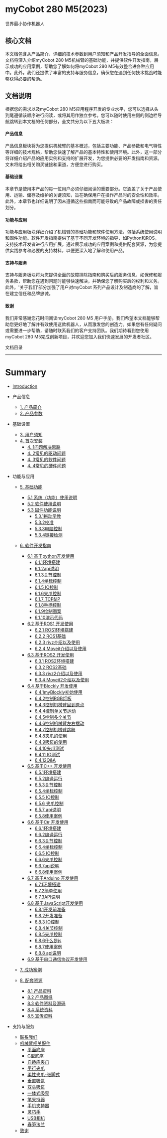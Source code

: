 # myCobot 280 M5(2023)
世界最小协作机器人    

核心文档
---

本文档包含从产品简介、详细的技术参数到用户须知和产品开发指导的全面信息。文档将深入介绍myCobot 280 M5机械臂的基础功能，并提供软件开发指南，展示成功的应用案例，帮助您了解如何将myCobot 280 M5有效整合进各种应用中。此外，我们还提供了丰富的支持与服务信息，确保您在遇到任何技术挑战时能够获得必要的帮助。

文档说明
---

根据您的需求以及myCobot 280 M5应用程序开发的专业水平，您可以选择从头到尾遵循该顺序进行阅读，或将其用作独立参考。您可以随时使用左侧的侧边栏导航跳转到本文档的任何部分，全文共分为以下五大板块：

#### 产品信息
产品信息板块将为您提供机械臂的基本概述，包括主要功能、产品参数和电气特性等详细的技术规格，帮助您快速了解产品的基本特性和使用环境。此外，这一部分将详细介绍产品的应用实例和支持的扩展开发，为您提供必要的开发指南和资源。文末将给出相关购买链接和渠道，方便您进行购买。

#### 基础设置
本章节是使用本产品的每一位用户必须仔细阅读的重要部分。它涵盖了关于产品使用、运输、储存及维护的关键须知，旨在确保用户在操作产品时的安全性和效率。此外，本章节也详细说明了因未遵循这些指南而可能导致的产品故障或损害的责任划分。

#### 功能与应用
功能与应用板块详细介绍了机械臂的基础功能和软件使用方法，包括系统使用说明和固件功能。软件开发指南提供了基于不同开发环境的指导，如Python和ROS，支持技术开发者进行应用扩展。通过展示成功的应用案例和提供配套资源，为您提供实践参考和必要的支持材料，以便更深入地了解和使用产品。

#### 支持与服务
支持与服务板块将为您提供全面的故障排除指南和购买后的服务信息，如保修和服务条款，帮助您在遇到问题时能够快速解决，并确保您了解购买后的权利和义务。此外，'关于我们'部分加强了用户对myCobot 系列产品设计及制造商的了解，旨在建立信任和品牌忠诚。

#### 致谢
我们非常感谢您花时间阅读myCobot 280 M5 用户手册。我们希望本文档能够帮助您更好地了解并有效使用这款机器人，从而激发您的创造力。如果您有任何疑问或需要进一步帮助，请随时联系我们的客户支持团队。我们期待看到您使用 myCobot 280 M5完成创新项目，并欢迎您加入我们快速发展的开发者社区。


文档目录  

---

# Summary

* [Introduction](README.md)

* 产品信息
    * [1. 产品简介](1-ProductInformation/1.ProductIntroduction/1-ProductIntroduction.md)
    * [2. 产品参数](1-ProductInformation/2.ProductParameter/2-ProductParameters.md)
    
* 基础设置
    * [3. 用户须知](2-BasicSettings/3.UserNotice/3-UserInstructions.md)
    * [4. 首次安装](2-BasicSettings/4.FirstTimeInstallation/4-FirstTimeInstallation.md)
      *  [4. 1问题解决思路](4-SupportAndService/9.Troubleshooting/9.0-how_to_ask.md)
      *  [4. 2常见的驱动问题](4-SupportAndService/9.Troubleshooting/9.1-driver.md)
      *  [4. 3常见的软件问题](4-SupportAndService/9.Troubleshooting/9.2-software.md)
      *  [4. 4常见的硬件问题](4-SupportAndService/9.Troubleshooting/9.3-hardware.md)
* 功能与应用
    * [5. 基础功能](3-FunctionsAndApplications/5.BasicFunction/README.md)
         * [5.1 系统（功能）使用说明](3-FunctionsAndApplications/5.BasicFunction/5.1-Functionlnstruction/README.md)
         * [5.2 软件使用说明](3-FunctionsAndApplications/5.BasicFunction/5.2-Softwarelnstructions/README.md)
         * [5.3 固件功能说明](3-FunctionsAndApplications/5.BasicFunction/5.3-FirmwareFunctionDescription/README.md)
             * [5.3.1拖动示教](3-FunctionsAndApplications/5.BasicFunction/5.3-FirmwareFunctionDescription/5.3.1-moving/5.3.1.1-micro_controller.md)
             * [5.3.2校准](3-FunctionsAndApplications/5.BasicFunction/5.3-FirmwareFunctionDescription/5.3.2-calibration/5.3.2.1-micro_controller.md)
             * [5.3.3电脑控制](3-FunctionsAndApplications/5.BasicFunction/5.3-FirmwareFunctionDescription/5.3.3-transponder/5.3.3.1-micro_controller.md)
             * [5.3.4链接检测](3-FunctionsAndApplications/5.BasicFunction/5.3-FirmwareFunctionDescription/5.3.4-connection/5.3.4.1-micro_controller.md)
    * [6. 软件开发指南](3-FunctionsAndApplications/6.developmentGuide/README.md)
        * [6.1 基于python开发使用](3-FunctionsAndApplications/6.developmentGuide/python/README.md)
            * [6.1.1环境搭建](3-FunctionsAndApplications/6.developmentGuide/python/1_download.md)
        	* [6.1.2api说明](3-FunctionsAndApplications/6.developmentGuide/python/2_API.md)
        	* [6.1.3关节控制](3-FunctionsAndApplications/6.developmentGuide/python/3_angle.md)
        	* [6.1.4坐标控制](3-FunctionsAndApplications/6.developmentGuide/python/4_coord.md)
        	* [6.1.5 IO控制](3-FunctionsAndApplications/6.developmentGuide/python/5_IO.md)
        	* [6.1.6夹爪控制](3-FunctionsAndApplications/6.developmentGuide/python/6_gripper.md)
        	* [6.1.7 TCP&IP](3-FunctionsAndApplications/6.developmentGuide/python/7_TCPIP.md)
        	* [6.1.8手柄控制](3-FunctionsAndApplications/6.developmentGuide/python/9_HandleControl.md)
        	* [6.1.9绘制图案](3-FunctionsAndApplications/6.developmentGuide/python/15_280_gcode_draw.md)
        	* [6.1.10演示代码](3-FunctionsAndApplications/6.developmentGuide/python/8_example.md)
        * [6.2 基于ROS1 开发使用](3-FunctionsAndApplications/6.developmentGuide/ROS/12.1-ROS1/12.1.1-Introduction.md)
            * [6.2.1 ROS1环境搭建](3-FunctionsAndApplications/6.developmentGuide/ROS/12.1-ROS1/12.1.2-EnvironmentBuilding.md)
            * [6.2.2 ROS1基础](3-FunctionsAndApplications/6.developmentGuide/ROS/12.1-ROS1/12.1.3-ROS_Basics.md)
            * [6.2.3 rivz介绍以及使用](3-FunctionsAndApplications/6.developmentGuide/ROS/12.1-ROS1/12.1.4-rivzIntroductionAndUse/README.md)
            * [6.2.4 Moveit介绍以及使用](3-FunctionsAndApplications/6.developmentGuide/ROS/12.1-ROS1/12.1.5-Moveit/README.md) 
        * [6.3 基于ROS2 开发使用](3-FunctionsAndApplications/6.developmentGuide/ROS/12.2-ROS2/12.2.3-ROS2Introduction.md)
            * [6.3.1 ROS2环境搭建](3-FunctionsAndApplications/6.developmentGuide/ROS/12.2-ROS2/12.2.1-InstallationOfROS2.md)
            * [6.3.2 ROS2基础](3-FunctionsAndApplications/6.developmentGuide/ROS/12.2-ROS2/12.2.2-BasicTutorial.md)
            * [6.3.3 rivz2介绍以及使用](3-FunctionsAndApplications/6.developmentGuide/ROS/12.2-ROS2/12.2.4-rivzIntroductionAndUse/README.md)
            * [6.3.4 Moveit2介绍以及使用](3-FunctionsAndApplications/6.developmentGuide/ROS/12.2-ROS2/12.2.5-Moveit2/README.md) 
        * [6.4 基于Blockly 开发使用](3-FunctionsAndApplications/6.developmentGuide/myBlocklyAndUlFlow/myblocklyTutorials/README.md)
           * [6.4.1myBlockly初始使用](3-FunctionsAndApplications/6.developmentGuide/myBlocklyAndUlFlow/myblocklyTutorials/5.1.1-myBlocklyFirstUse.md)
           * [6.4.2控制RGB灯板](3-FunctionsAndApplications/6.developmentGuide/myBlocklyAndUlFlow/myblocklyTutorials/5.1.2-ControlRGB.md)
           * [6.4.3控制机械臂回到原点](3-FunctionsAndApplications/6.developmentGuide/myBlocklyAndUlFlow/myblocklyTutorials/5.1.3-ControlRoboticArmBackZero.md)
           * [6.4.4控制单关节运动](3-FunctionsAndApplications/6.developmentGuide/myBlocklyAndUlFlow/myblocklyTutorials/5.1.4-ControlSingleJoint.md)
           * [6.4.5控制多个关节](3-FunctionsAndApplications/6.developmentGuide/myBlocklyAndUlFlow/myblocklyTutorials/5.1.5-ControlSinglesJoint.md)
           * [6.4.6控制机械臂左右摆动](3-FunctionsAndApplications/6.developmentGuide/myBlocklyAndUlFlow/myblocklyTutorials/5.1.6-ControlRoboticSwingLeft&Right.md)
           * [6.4.7控制机械臂跳舞](3-FunctionsAndApplications/6.developmentGuide/myBlocklyAndUlFlow/myblocklyTutorials/5.1.7-ControlRoboticArmDance.md)
           * [6.4.8夹爪的使用](3-FunctionsAndApplications/6.developmentGuide/myBlocklyAndUlFlow/myblocklyTutorials/5.1.8-GripperUse.md)
           * [6.4.9吸泵的使用](3-FunctionsAndApplications/6.developmentGuide/myBlocklyAndUlFlow/myblocklyTutorials/5.1.9-PumpUse.md)
           * [6.4.10夹爪测试](3-FunctionsAndApplications/6.developmentGuide/myBlocklyAndUlFlow/myblocklyTutorials/5.13-gripperTest.md)
           * [6.4.11 IO测试](3-FunctionsAndApplications/6.developmentGuide/myBlocklyAndUlFlow/myblocklyTutorials/5.14-ioTest.md)
           * [6.4.12Q&A](3-FunctionsAndApplications/6.developmentGuide/myBlocklyAndUlFlow/myblocklyTutorials/5.1.10Q&A.md) 
        * [6.5 基于C++ 开发使用](3-FunctionsAndApplications/6.developmentGuide/Cplus/README.md)
           *  [6.5.1环境搭建](3-FunctionsAndApplications/6.developmentGuide/Cplus/8.1-download.md)
           * [6.5.2编译运行](3-FunctionsAndApplications/6.developmentGuide/Cplus/8.2-build.md)
           * [6.5.3关节控制](3-FunctionsAndApplications/6.developmentGuide/Cplus/8.3-angle.md) 
           * [6.5.4坐标控制](3-FunctionsAndApplications/6.developmentGuide/Cplus/8.4-coord.md)
           * [6.5.5 IO控制](3-FunctionsAndApplications/6.developmentGuide/Cplus/8.5-io.md)
           * [6.5.6 夹爪控制](3-FunctionsAndApplications/6.developmentGuide/Cplus/8.6-gripper.md)
           * [6.5.7 api说明](3-FunctionsAndApplications/6.developmentGuide/Cplus/8.7-API.md)
           * [6.5.8使用案例](3-FunctionsAndApplications/6.developmentGuide/Cplus/8.8-example.md)
        * [6.6 基于C# 开发使用](3-FunctionsAndApplications/6.developmentGuide/Csharp/README.md)
          * [6.6.1环境搭建](3-FunctionsAndApplications/6.developmentGuide/Csharp/9.1-environment.md)
          * [6.6.2编译运行](3-FunctionsAndApplications/6.developmentGuide/Csharp/9.2-build.md)
          * [6.6.3关节控制](3-FunctionsAndApplications/6.developmentGuide/Csharp/9.3-angle.md)
          * [6.6.4坐标控制](3-FunctionsAndApplications/6.developmentGuide/Csharp/9.4-coord.md)
          * [6.6.5 IO控制](3-FunctionsAndApplications/6.developmentGuide/Csharp/9.5-io.md)
          * [6.6.6夹爪控制](3-FunctionsAndApplications/6.developmentGuide/Csharp/9.6-gripper.md)
          * [6.6.7api说明](3-FunctionsAndApplications/6.developmentGuide/Csharp/9.7-API.md)
          * [6.6.8使用案例](3-FunctionsAndApplications/6.developmentGuide/Csharp/9.8-example.md) 
        * [6.7 基于Arduino 开发使用](3-FunctionsAndApplications/6.developmentGuide/Arduino/README.md)
          * [6.7.1环境搭建](3-FunctionsAndApplications/6.developmentGuide/Arduino/10.1-arduino_download.md)     
          * [6.7.2简单使用](3-FunctionsAndApplications/6.developmentGuide/Arduino/10.2-arduino_use.md)
          * [6.7.3API说明](3-FunctionsAndApplications/6.developmentGuide/Arduino/10.3-api.md)
        * [6.8 基于JavaScript开发使用](3-FunctionsAndApplications/6.developmentGuide/JavaScript/README.md)
        	* [6.8.1开发前准备](3-FunctionsAndApplications/6.developmentGuide/JavaScript/11.1-PreparationsBeforeDevelopment.md)
        	* [6.8.2开发准备](3-FunctionsAndApplications/6.developmentGuide/JavaScript/11.2-PreparationsForDevelopment.md)
        	* [6.8.3 IO控制](3-FunctionsAndApplications/6.developmentGuide/JavaScript/11.3-IO_Control.md)
        	* [6.8.4关节控制](3-FunctionsAndApplications/6.developmentGuide/JavaScript/11.4-Joint_Control.md)
        	* [6.8.5夹爪控制](3-FunctionsAndApplications/6.developmentGuide/JavaScript/11.5-Gripper_Control.md)
        	* [6.8.6什么是js](3-FunctionsAndApplications/6.developmentGuide/JavaScript/11.6-What_is_JS.md)
        	* [6.8.7使用案例](3-FunctionsAndApplications/6.developmentGuide/JavaScript/11.7-Use_Cases.md)
        	* [6.8.8 api说明](3-FunctionsAndApplications/6.developmentGuide/JavaScript/11.8-API_Description.md)	
        * [6.9 基于串口通信协议开发使用](3-FunctionsAndApplications/6.developmentGuide/CommunicationProtocolPackage/18-communication.md)
        
    * [7. 成功案例](3-FunctionsAndApplications/7.SuccessfulCase/7-SuccessfulCases.md)
    
    * [8. 配套资源](3-FunctionsAndApplications/8.SupportingResources/README.md)
        * [8.1 产品资料](3-FunctionsAndApplications/8.SupportingResources/8.1-ProductInformation/README.md)
        * [8.2 产品图纸](3-FunctionsAndApplications/8.SupportingResources/8.2-ProductDrawings/README.md)
        * [8.3 软件资料及源码](3-FunctionsAndApplications/8.SupportingResources/8.3-SoftwareInformationAndSourceCode/README.md)
        * [8.4 系统资料](3-FunctionsAndApplications/8.SupportingResources/8.4-SystemInformation/README.md)
        * [8.5 宣传资料](3-FunctionsAndApplications/8.SupportingResources/8.5-PromotionalMaterials/README.md)
    
* 支持与服务
    * [ 联系我们](4-SupportAndService/11.AboutUs/11.AboutUs.md)
    * [机械臂相关配件](4-SupportAndService/Accessories/accessories.md)
       * [平面底座](4-SupportAndService/Accessories/Flatbase.md)
       * [G型底座](4-SupportAndService/Accessories/Gstands_2.0.md)
       * [自适应夹爪](4-SupportAndService/Accessories/AdaptiveGripper.md)
       * [平行夹爪](4-SupportAndService/Accessories/ParallelGripper.md)
       * [柔性夹爪-张脚式](4-SupportAndService/Accessories/flexible_gripper_2.md) 
       * [垂直吸泵](4-SupportAndService/Accessories/pump.md)
       * [双头吸泵](4-SupportAndService/Accessories/doublepump.md)
       * [一体式吸泵](4-SupportAndService/Accessories/IntegratedPump.md)
       * [笔夹持器](4-SupportAndService/Accessories/penHolder.md)
       * [手机夹持器](4-SupportAndService/Accessories/phoneHolder.md)
       * [灵巧手](4-SupportAndService/Accessories/Robothand.md)
       * [USB相机](4-SupportAndService/Accessories/USBcamera.md)
       * [春笋法兰](4-SupportAndService/Accessories/bamboo.md)  
    * [致谢](5-Acknowledgments/5-Acknowledgments.md)
